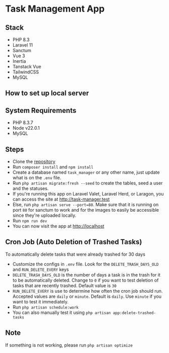 # Task Management App

## Stack
* PHP 8.3
* Laravel 11
* Sanctum
* Vue 3
* Inertia
* Tanstack Vue
* TailwindCSS
* MySQL

## How to set up local server

## System Requirements
* PHP 8.3.7
* Node v22.0.1
* MySQL

## Steps
* Clone the <a href="https://github.com/nadlambino/task-manager.git">repository</a>
* Run `composer install` and `npm install`
* Create a database named `task_manager` or any other name, just update what is on the `.env` file.
* Run `php artisan migrate:fresh --seed` to create the tables, seed a user and the statuses.
* If you're running this app on Laravel Valet, Laravel Herd, or Laragon, you can access the site at <a href="http://task-manager.test">http://task-manager.test</a>
* Else, run `php artisan serve --port=80`. Make sure that it is running on port `80` for sanctum to work and for the images to easily be accessible since they're uploaded locally.
* Run `npm run dev`
* You can now visit the app at <a href="http://localhost">http://localhost</a>

## Cron Job (Auto Deletion of Trashed Tasks)
To automatically delete tasks that were already trashed for 30 days
* Customize the configs in `.env` file. Look for the `DELETE_TRASH_DAYS_OLD` and `RUN_DELETE_EVERY` keys
* `DELETE_TRASH_DAYS_OLD` is the number of days a task is in the trash for it to be automatically deleted. 
Change to `0` if you want to test deletion of tasks that are recently trashed.
Default value is `30`
* `RUN_DELETE_EVERY` is use to determine how often the cron job should run. 
Accepted values are `daily` or `minute`. 
Default is `daily`.
Use `minute` if you want to test it immediately.
* Run `php artisan schedule:work`
* You can also manually test it using `php artisan app:delete-trashed-tasks`

## Note
If something is not working, please run `php artisan optimize`
